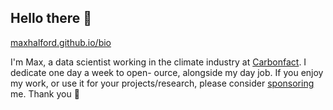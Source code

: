 ## Hello there 👋

[maxhalford.github.io/bio](https://maxhalford.github.io/bio)

I'm Max, a data scientist working in the climate industry at [Carbonfact](https://www.carbonfact.com/). I dedicate one day a week to open- ource, alongside my day job. If you enjoy my work, or use it for your projects/research, please consider [sponsoring](https://github.com/sponsors/MaxHalford) me. Thank you 🙏
